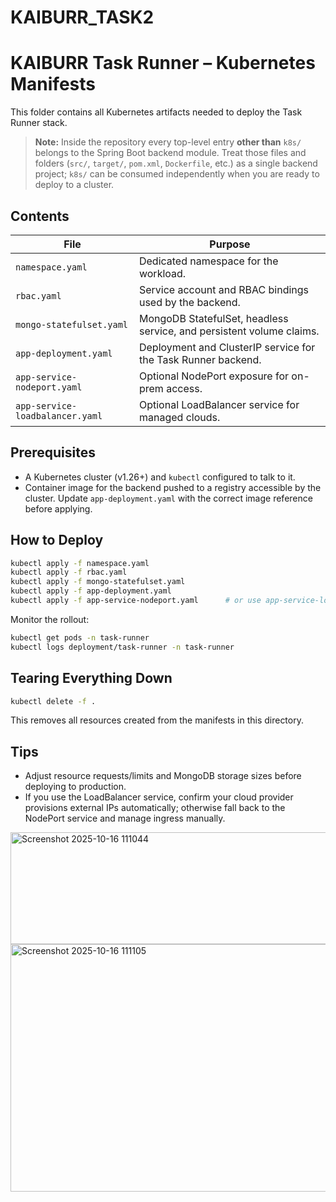 # KAIBURR_TASK2
# KAIBURR Task Runner – Kubernetes Manifests

This folder contains all Kubernetes artifacts needed to deploy the Task Runner stack.

> **Note:** Inside the repository every top-level entry **other than** `k8s/` belongs to the Spring Boot backend module. Treat those files and folders (`src/`, `target/`, `pom.xml`, `Dockerfile`, etc.) as a single backend project; `k8s/` can be consumed independently when you are ready to deploy to a cluster.

## Contents

| File | Purpose |
|------|---------|
| `namespace.yaml` | Dedicated namespace for the workload. |
| `rbac.yaml` | Service account and RBAC bindings used by the backend. |
| `mongo-statefulset.yaml` | MongoDB StatefulSet, headless service, and persistent volume claims. |
| `app-deployment.yaml` | Deployment and ClusterIP service for the Task Runner backend. |
| `app-service-nodeport.yaml` | Optional NodePort exposure for on-prem access. |
| `app-service-loadbalancer.yaml` | Optional LoadBalancer service for managed clouds. |

## Prerequisites

- A Kubernetes cluster (v1.26+) and `kubectl` configured to talk to it.
- Container image for the backend pushed to a registry accessible by the cluster. Update `app-deployment.yaml` with the correct image reference before applying.

## How to Deploy

```bash
kubectl apply -f namespace.yaml
kubectl apply -f rbac.yaml
kubectl apply -f mongo-statefulset.yaml
kubectl apply -f app-deployment.yaml
kubectl apply -f app-service-nodeport.yaml      # or use app-service-loadbalancer.yaml
```

Monitor the rollout:

```bash
kubectl get pods -n task-runner
kubectl logs deployment/task-runner -n task-runner
```

## Tearing Everything Down

```bash
kubectl delete -f .
```

This removes all resources created from the manifests in this directory.

## Tips

- Adjust resource requests/limits and MongoDB storage sizes before deploying to production.
- If you use the LoadBalancer service, confirm your cloud provider provisions external IPs automatically; otherwise fall back to the NodePort service and manage ingress manually.
<img width="1487" height="179" alt="Screenshot 2025-10-16 111044" src="https://github.com/user-attachments/assets/7d236d2f-9343-4f80-bf31-22f1976fbf9f" />
<img width="1246" height="396" alt="Screenshot 2025-10-16 111105" src="https://github.com/user-attachments/assets/27c70c16-373a-48ab-851e-8036679a7e39" />


